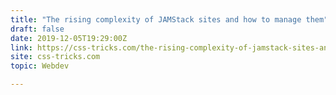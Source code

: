 ```yaml
---
title: "The rising complexity of JAMStack sites and how to manage them"
draft: false
date: 2019-12-05T19:29:00Z
link: https://css-tricks.com/the-rising-complexity-of-jamstack-sites-and-how-to-manage-them/?utm_medium=RSS&utm_source=hune
site: css-tricks.com
topic: Webdev  

---
```

